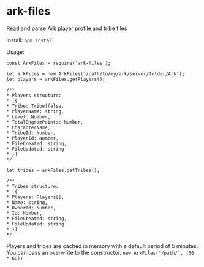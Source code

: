 # ark-files
Read and parse Ark player profile and tribe files

Install:
`npm install`

Usage:
```
const ArkFiles = require('ark-files');

let arkFiles = new ArkFiles('/path/to/my/ark/server/folder/Ark');
let players = arkFiles.getPlayers();

/**
* Players structure:
* [{
* Tribe: Tribe|false,
* PlayerName: string,
* Level: Number,
* TotalEngramPoints: Number,
* CharacterName, 
* TribeId: Number, 
* PlayerId: Number,
* FileCreated: string,
* FileUpdated: string
* }]
*/

let tribes = arkFiles.getTribes();

/**
* Tribes structure:
* [{
* Players: Players[],
* Name: string,
* OwnerId: Number,
* Id: Number,
* FileCreated: string,
* FileUpdated: string
* }]
*/

```

Players and tribes are cached in memory with a default period of 5 minutes. 
You can pass an overwrite to the constructor.
`new ArkFiles('/path/', (60 * 60))`
